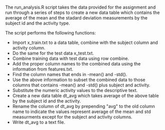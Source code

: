 The run_analysis.R script takes the data provided for the assignment and run through a series of steps to create a new data table which contains the average of the mean and the stadard deviation measurements by the subject id and the activity type.

The script performs the following functions:
* Import x_train.txt to a data table, combine with the subject column and activity column.
* Do the same for the test data x_test.txt.
* Combine training data with test data using row combine.
* Add the proper column names to the combined data using the information from features.txt.
* Find the column names that ends in -mean() and -std(). 
* Use the above information to subset the combined data to those columns that contains -mean() and -std() plus subject and activity.
* Substitute the numeric activity values to the descriptive text.
* Create a new data table dt_avg which takes average of the above table by the subject id and the activity.
* Rename the column of dt_avg by prepending "avg" to the old column name to indicate the values represent average of the mean and std measurments except for the subject and activity columns.
* Write dt_avg to a text file.


